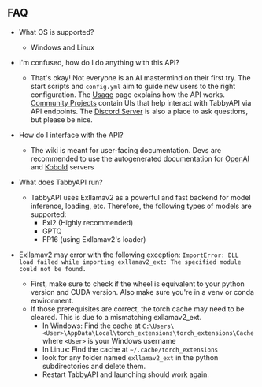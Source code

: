 ## FAQ
- What OS is supported?
  - Windows and Linux

- I'm confused, how do I do anything with this API?
  - That's okay! Not everyone is an AI mastermind on their first try. The start scripts and `config.yml` aim to guide new users to the right configuration. The [Usage](https://github.com/theroyallab/tabbyAPI/wiki/03.-Usage) page explains how the API works. [Community Projects](https://github.com/theroyallab/tabbyAPI/wiki/09.-Community-Projects) contain UIs that help interact with TabbyAPI via API endpoints. The [Discord Server](https://discord.gg/sYQxnuD7Fj) is also a place to ask questions, but please be nice.

- How do I interface with the API?
  - The wiki is meant for user-facing documentation. Devs are recommended to use the autogenerated documentation for [OpenAI](https://theroyallab.github.io/tabbyAPI) and [Kobold](https://theroyallab.github.io/tabbyAPI/kobold) servers

- What does TabbyAPI run?
  - TabbyAPI uses Exllamav2 as a powerful and fast backend for model inference, loading, etc. Therefore, the following types of models are supported:
    - Exl2 (Highly recommended)
    - GPTQ
    - FP16 (using Exllamav2's loader)

- Exllamav2 may error with the following exception: `ImportError: DLL load failed while importing exllamav2_ext: The specified module could not be found.`
  - First, make sure to check if the wheel is equivalent to your python version and CUDA version. Also make sure you're in a venv or conda environment.
  - If those prerequisites are correct, the torch cache may need to be cleared. This is due to a mismatching exllamav2_ext.
    - In Windows: Find the cache at `C:\Users\<User>\AppData\Local\torch_extensions\torch_extensions\Cache` where `<User>` is your Windows username
    - In Linux: Find the cache at `~/.cache/torch_extensions`
    - look for any folder named `exllamav2_ext` in the python subdirectories and delete them.
    - Restart TabbyAPI and launching should work again.